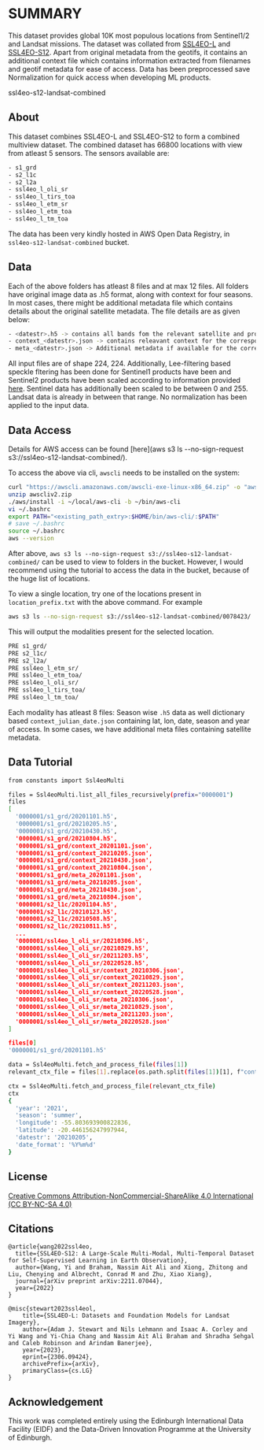 # SUMMARY

This dataset provides global 10K most populous locations from Sentinel1/2 and Landsat missions. The dataset was collated from [SSL4EO-L](https://huggingface.co/datasets/torchgeo/ssl4eo_l) and [SSL4EO-S12](https://huggingface.co/datasets/wangyi111/SSL4EO-S12). Apart from original metadata from the geotifs, it contains an additional context file which contains information extracted from filenames and geotif metadata for ease of access. Data has been preprocessed save Normalization for quick access when developing ML products.


ssl4eo-s12-landsat-combined

## About
This dataset combines SSL4EO-L and SSL4EO-S12 to form a combined multiview dataset. The combined dataset has 66800 locations with view from atleast 5 sensors.
The sensors available are:

```bash
- s1_grd
- s2_l1c
- s2_l2a
- ssl4eo_l_oli_sr
- ssl4eo_l_tirs_toa
- ssl4eo_l_etm_sr
- ssl4eo_l_etm_toa
- ssl4eo_l_tm_toa
```

The data has been very kindly hosted in AWS Open Data Registry, in ```ssl4eo-s12-landsat-combined``` bucket. 


## Data
Each of the above folders has atleast 8 files and at max 12 files. All folders have original image data as .h5 format, along with context for four seasons. In most cases, there might be additional metadata file which contains details about the original satellite metadata. The file details are as given below:

```bash
- <datestr>.h5 -> contains all bands fom the relevant satellite and product 
- context_<datestr>.json -> contains releavant context for the corresponding datestr.h5
- meta_<datestr>.json -> Additional metadata if available for the corresponding datestr.h5
```

All input files are of shape 224, 224. Additionally, Lee-filtering based speckle fltering has been done for Sentinel1 products have been and Sentinel2 products have been scaled according to information provided [here](https://forum.sentinel-hub.com/t/normalization-of-sentinel-data-for-ml-downstream/5459/2). Sentinel data has additionally been scaled to be between 0 and 255. Landsat data is already in between that range. No normalization has been applied to the input data.

## Data Access
Details for AWS access can be found [here](aws s3 ls --no-sign-request s3://ssl4eo-s12-landsat-combined/).

To access the above via cli, ```awscli``` needs to be installed on the system:

```bash
curl "https://awscli.amazonaws.com/awscli-exe-linux-x86_64.zip" -o "awscliv2.zip"
unzip awscliv2.zip
./aws/install -i ~/local/aws-cli -b ~/bin/aws-cli
vi ~/.bashrc
export PATH="<existing_path_extry>:$HOME/bin/aws-cli/:$PATH"
# save ~/.bashrc
source ~/.bashrc
aws --version
```

After above, ```aws s3 ls --no-sign-request s3://ssl4eo-s12-landsat-combined/``` can be used to view to folders in the bucket. However, I would recommend using the tutorial to access the data in the bucket, because of the huge list of locations.

To view a single location, try one of the locations present in ```location_prefix.txt``` with the above command. For example

```bash
aws s3 ls --no-sign-request s3://ssl4eo-s12-landsat-combined/0078423/
```
This will output the modalities present for the selected location.

```bash
PRE s1_grd/
PRE s2_l1c/
PRE s2_l2a/
PRE ssl4eo_l_etm_sr/
PRE ssl4eo_l_etm_toa/
PRE ssl4eo_l_oli_sr/
PRE ssl4eo_l_tirs_toa/
PRE ssl4eo_l_tm_toa/
```

Each modality has atleast 8 files: Season wise ```.h5``` data as well dictionary based ```context_julian_date.json``` 
containing lat, lon, date, season and year of access. In some cases, we have additional meta files containing satellite metadata.

## Data Tutorial

```bash
from constants import Ssl4eoMulti

files = Ssl4eoMulti.list_all_files_recursively(prefix="0000001")
files
[
  '0000001/s1_grd/20201101.h5',
  '0000001/s1_grd/20210205.h5',
  '0000001/s1_grd/20210430.h5',
  '0000001/s1_grd/20210804.h5',
  '0000001/s1_grd/context_20201101.json',
  '0000001/s1_grd/context_20210205.json',
  '0000001/s1_grd/context_20210430.json',
  '0000001/s1_grd/context_20210804.json',
  '0000001/s1_grd/meta_20201101.json',
  '0000001/s1_grd/meta_20210205.json',
  '0000001/s1_grd/meta_20210430.json',
  '0000001/s1_grd/meta_20210804.json',
  '0000001/s2_l1c/20201104.h5',
  '0000001/s2_l1c/20210123.h5',
  '0000001/s2_l1c/20210508.h5',
  '0000001/s2_l1c/20210811.h5',
  ...
  '0000001/ssl4eo_l_oli_sr/20210306.h5',
  '0000001/ssl4eo_l_oli_sr/20210829.h5',
  '0000001/ssl4eo_l_oli_sr/20211203.h5',
  '0000001/ssl4eo_l_oli_sr/20220528.h5',
  '0000001/ssl4eo_l_oli_sr/context_20210306.json',
  '0000001/ssl4eo_l_oli_sr/context_20210829.json',
  '0000001/ssl4eo_l_oli_sr/context_20211203.json',
  '0000001/ssl4eo_l_oli_sr/context_20220528.json',
  '0000001/ssl4eo_l_oli_sr/meta_20210306.json',
  '0000001/ssl4eo_l_oli_sr/meta_20210829.json',
  '0000001/ssl4eo_l_oli_sr/meta_20211203.json',
  '0000001/ssl4eo_l_oli_sr/meta_20220528.json'
]

files[0]
'0000001/s1_grd/20201101.h5'

data = Ssl4eoMulti.fetch_and_process_file(files[1])
relevant_ctx_file = files[1].replace(os.path.split(files[1])[1], f"context_{os.path.split(files[1])[1].split('.')[0]}.json").strip()

ctx = Ssl4eoMulti.fetch_and_process_file(relevant_ctx_file)
ctx
{
  'year': '2021',
  'season': 'summer',
  'longitude': -55.803693900822836,
  'latitude': -20.446156247997944,
  'datestr': '20210205',
  'date_format': '%Y%m%d'
}
```


## License

[Creative Commons Attribution-NonCommercial-ShareAlike 4.0 International (CC BY-NC-SA 4.0)](https://creativecommons.org/licenses/by-nc-sa/4.0/)

## Citations

```
@article{wang2022ssl4eo,
  title={SSL4EO-S12: A Large-Scale Multi-Modal, Multi-Temporal Dataset for Self-Supervised Learning in Earth Observation},
  author={Wang, Yi and Braham, Nassim Ait Ali and Xiong, Zhitong and Liu, Chenying and Albrecht, Conrad M and Zhu, Xiao Xiang},
  journal={arXiv preprint arXiv:2211.07044},
  year={2022}
}

@misc{stewart2023ssl4eol,
    title={SSL4EO-L: Datasets and Foundation Models for Landsat Imagery}, 
    author={Adam J. Stewart and Nils Lehmann and Isaac A. Corley and Yi Wang and Yi-Chia Chang and Nassim Ait Ali Braham and Shradha Sehgal and Caleb Robinson and Arindam Banerjee},
    year={2023},
    eprint={2306.09424},
    archivePrefix={arXiv},
    primaryClass={cs.LG}
}
```

## Acknowledgement
This work was completed entirely using the Edinburgh International Data Facility (EIDF) and the Data-Driven Innovation Programme at the University of Edinburgh.
